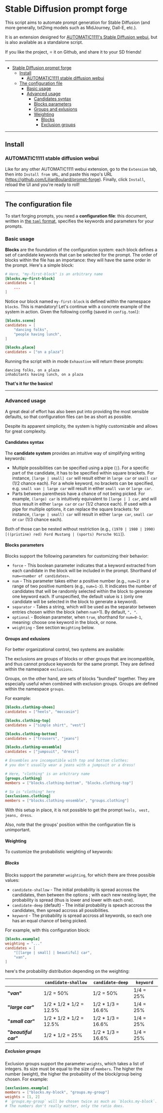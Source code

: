 # Stable Diffusion prompt forge

This script aims to automate prompt generation for Stable Diffusion (and more generally, txt2img models such as MidJourney, Dall-E, etc.).

It is an extension designed for [AUTOMATIC1111's Stable Diffusion webui](https://github.com/AUTOMATIC1111/stable-diffusion-webui),
but is also available as a standalone script.

If you like the project, :star: it on Github, and share it to your SD friends!

<hr>

- [Stable Diffusion prompt forge](#stable-diffusion-prompt-forge)
  - [Install](#install)
    - [AUTOMATIC1111 stable diffusion webui](#automatic1111-stable-diffusion-webui)
  - [The configuration file](#the-configuration-file)
    - [Basic usage](#basic-usage)
    - [Advanced usage](#advanced-usage)
      - [Candidates syntax](#candidates-syntax)
      - [Blocks parameters](#blocks-parameters)
      - [Groups and exlusions](#groups-and-exlusions)
      - [Weighting](#weighting)
        - [Blocks](#blocks)
        - [Exclusion groups](#exclusion-groups)

<hr>

## Install

### AUTOMATIC1111 stable diffusion webui

Like for any other AUTOMATIC1111 webui extension, go to the `Extension` tab, then into `Install from URL`, and paste this repo's URL (https://github.com/LilianBoulard/prompt-forge). Finally, click `Install`, reload the UI and you're ready to roll!

<hr>

## The configuration file

To start forging prompts, you need a **configuration file**: this document, written in [the `toml` format](https://toml.io/), specifies the keywords and parameters for your prompts.

### Basic usage

**Blocks** are the foundation of the configuration system: each block defines a set of candidate keywords that can be selected for the prompt.
The order of blocks within the file has an importance: they will have the same order in the prompt.
Here's a simple block:

```toml
# Here, "my-first-block" is an arbitrary name
[blocks.my-first-block]
candidates = [
    ...
]
```

Notice our block named `my-first-block` is defined within the namespace `blocks`. This is mandatory!
Let's continue with a concrete example of the system in action. Given the following config (saved in `config.toml`):

```toml
[blocks.scene]
candidates = [
    "dancing folks",
    "people having lunch",
]

[blocks.place]
candidates = ["on a plaza"]
```

Running the script with in mode `Exhaustive` will return these prompts:

```
dancing folks, on a plaza
inhabitants having lunch, on a plaza
```

**That's it for the basics!**

<hr>

### Advanced usage

A great deal of effort has also been put into providing the most sensible defaults, so that configuration files can be as short as possible.

Despite its apparent simplicity, the system is highly customizable and allows for great complexity.

#### Candidates syntax

The **candidate system** provides an intuitive way of simplifying writing keywords:
- Multiple possibilities can be specified using a pipe (` | `). For a specific part of the candidate, it has to be specified within square brackets. For instance, `[large | small] car` will result either in `large car` or `small car` (1/2 chance each). For a whole keyword, no brackets can be specified, e.g. `small van | large car` will result in either `small van` or `large car`. 
- Parts between parenthesis have a chance of not being picked. For example, `(large) car` is intuitively equivalent to `[large | ] car`, and will thus result in either `large car` or `car` (1/2 chance each). If used with a pipe for multiple options, it can replace the square brackets: for instance, `(large | small) car` will result in either `large car`, `small car` or `car` (1/3 chance each).

Both of those can be nested without restriction (e.g., `(1970 | 1980 | 1990) [((pristine) red) Ford Mustang | (sports) Porsche 911]`).

#### Blocks parameters

Blocks support the following parameters for customizing their behavior:
- `force` - This boolean parameter indicates that a keyword extracted from each candidate in the block will be included in the prompt. Shorthand of `num=<number of candidates>`.
- `num` - This parameter takes either a positive number (e.g., `num=2`) or a range of two positive numbers (e.g., `num=1-3`). It indicates the number of candidates that will be randomly selected within the block to generate one keyword each. If unspecified, the default value is `1` (only one candidate will be selected in the block to generate a keyword).
- `separator` - Takes a string, which will be used as the separator between entries chosen within the block (when `num`>1). By default, `", "`.
- `optional` - Boolean parameter, when `true`, shorthand for `num=0-1`, meaning: choose one keyword in the block, or none.
- `weighting` - See section `Weighting` below.

#### Groups and exlusions

For better organizational control, two systems are available:

The exclusions are groups of blocks or other groups that are incompatible, and thus cannot produce keywords for the same prompt.
They are defined within the namespace `exclusions`.

Groups, on the other hand, are sets of blocks "bundled" together. They are especially useful when combined with exclusion groups. Groups are defined within the namespace `groups`.

For example:

```toml
[blocks.clothing-shoes]
candidates = ["heels", "moccasin"]

[blocks.clothing-top]
candidates = ["simple shirt", "vest"]

[blocks.clothing-bottom]
candidates = ["trousers", "jeans"]

[blocks.clothing-ensemble]
candidates = ["jumpsuit", "dress"]

# Ensembles are incompatible with top and bottom clothes:
# you don't usually wear a jeans with a jumpsuit or a dress!

# Here, "clothing" is an arbitrary name
[groups.clothing]
members = ["blocks.clothing-bottom", "blocks.clothing-top"]

# So is "clothing" here
[exclusions.clothing]
members = ["blocks.clothing-ensemble", "groups.clothing"]
```

With this setup in place, it is not possible to get the prompt `heels, vest, jeans, dress`.

Also, note that the groups' position within the configuration file is unimportant.

#### Weighting

To customize the probabilistic weighting of keywords:

##### Blocks

Blocks support the parameter `weighting`, for which there are three possible values:
- `candidate-shallow` - The initial probability is spread accross the candidates, then between the options ; with each new nesting layer, the probability is spread (thus is lower and lower with each one).
- `candidate-deep` (default) - The initial probability is speach accross the candidates, then spread accross all possibilities.
- `keyword` - The probability is spread accross all keywords, so each one has an equal chance of being picked.

For example, with this configuration block:

```toml
[blocks.example]
weighting = "..."
candidates = [
    "[[large | small] | beautiful] car",
    "van",
]
```

here's the probability distribution depending on the weighting:

| | `candidate-shallow` | `candidate-deep` | `keyword` |
| --- | --- | --- | --- |
| **"*van*"** | 1/2 = 50% | 1/2 = 50% | 1/4 = 25% |
| **"*large car*"** | 1/2 * 1/2 * 1/2 = 12.5% | 1/2 * 1/3 = 16.6% | 1/4 = 25% |
| **"*small car*"** | 1/2 * 1/2 * 1/2 = 12.5% | 1/2 * 1/3 = 16.6% | 1/4 = 25% |
| **"*beautiful car*"** | 1/2 * 1/2 = 25% | 1/2 * 1/3 = 16.6% | 1/4 = 25% |

##### Exclusion groups

Exclusion groups support the parameter `weights`, which takes a list of integers. Its size must be equal to the size of `members`.
The higher the number (weight), the higher the probability of the block/group being chosen. For example:

```toml
[exclusions.example]
members = ["blocks.my-block", "groups.my-group"]
weights = [1, 2]
# `groups.my-group` will be chosen twice as much as `blocks.my-block`.
# The numbers don't really matter, only the ratio does.
```
